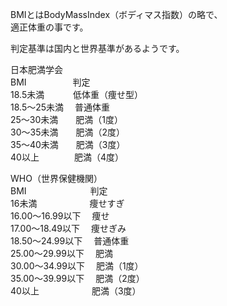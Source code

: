 BMIとはBodyMassIndex（ボディマス指数）の略で、    
適正体重の事です。

判定基準は国内と世界基準があるようです。  

日本肥満学会  
BMI　　　　　	判定  
18.5未満　　　	低体重（痩せ型）　  
18.5〜25未満　 普通体重  
25〜30未満　　肥満（1度）  
30〜35未満　　肥満（2度）  
35〜40未満　　肥満（3度）  
40以上　　　　肥満（4度）  

WHO（世界保健機関）  
BMI　　　　　　　	判定  
16未満　　　　　　痩せすぎ  
16.00〜16.99以下　	 痩せ  
17.00〜18.49以下　	 痩せぎみ  
18.50〜24.99以下　	 普通体重  
25.00〜29.99以下　	 肥満  
30.00〜34.99以下　	 肥満（1度）   
35.00〜39.99以下　	 肥満（2度）  
40以上　　　　　　肥満（3度）
